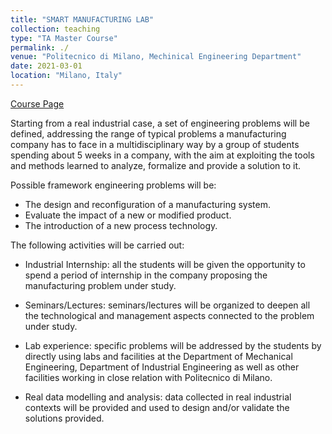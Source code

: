 ```yaml
---
title: "SMART MANUFACTURING LAB"
collection: teaching
type: "TA Master Course"
permalink: ./
venue: "Politecnico di Milano, Mechinical Engineering Department"
date: 2021-03-01
location: "Milano, Italy"
---
```

[Course Page](https://www11.ceda.polimi.it/schedaincarico/schedaincarico/controller/scheda_pubblica/SchedaPublic.do?&evn_default=evento&c_classe=743745&polij_device_category=DESKTOP&__pj0=0&__pj1=ac9f5524d19961b37acea6e07b53901a)

Starting from a real industrial case, a set of engineering problems will be defined, addressing the range of typical problems a manufacturing company has to face in a multidisciplinary way by a group of students spending about 5 weeks in a company, with the aim at exploiting the tools and methods learned to analyze, formalize and provide a solution to it.

Possible framework engineering problems will be:

- The design and reconfiguration of a manufacturing system.
- Evaluate the impact of a new or modified product.
- The introduction of a new process technology.
 

The following activities will be carried out: 

- Industrial Internship: all the students will be given the opportunity to spend a period of internship in the company proposing the manufacturing problem under study. 

- Seminars/Lectures: seminars/lectures will be organized to deepen all the technological and management aspects connected to the problem under study.

- Lab experience: specific problems will be addressed by the students by directly using labs and facilities at the Department of Mechanical Engineering, Department of Industrial Engineering as well as other facilities working in close relation with Politecnico di Milano.

- Real data modelling and analysis: data collected in real industrial contexts will be provided and used to design and/or validate the solutions provided.
 
